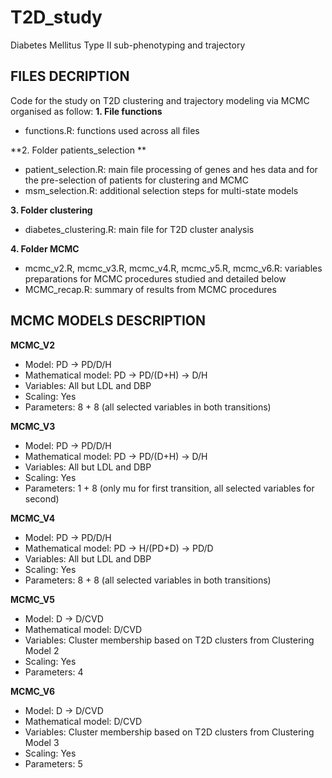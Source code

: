 # T2D_study
Diabetes Mellitus Type II sub-phenotyping and trajectory

## FILES DECRIPTION

Code for the study on T2D clustering and trajectory modeling via MCMC organised as follow:
**1. File functions**
- functions.R: functions used across all files

**2. Folder patients_selection **
- patient_selection.R: main file processing of genes and hes data and for the pre-selection of patients for clustering and MCMC
- msm_selection.R: additional selection steps for multi-state models

**3. Folder clustering**
- diabetes_clustering.R: main file for T2D cluster analysis

**4. Folder MCMC**
- mcmc_v2.R, mcmc_v3.R, mcmc_v4.R, mcmc_v5.R, mcmc_v6.R: variables preparations for MCMC procedures studied and detailed below
- MCMC_recap.R: summary of results from MCMC procedures


## MCMC MODELS DESCRIPTION

**MCMC_V2**
- Model: PD -> PD/D/H
- Mathematical model: PD -> PD/(D+H) -> D/H
- Variables: All but LDL and DBP
- Scaling: Yes
- Parameters: 8 + 8 (all selected variables in both transitions)

**MCMC_V3**
- Model: PD -> PD/D/H
- Mathematical model: PD -> PD/(D+H) -> D/H
- Variables: All but LDL and DBP
- Scaling: Yes
- Parameters: 1 + 8 (only mu for first transition, all selected variables for second)

**MCMC_V4**
- Model: PD -> PD/D/H
- Mathematical model: PD -> H/(PD+D) -> PD/D
- Variables: All but LDL and DBP
- Scaling: Yes
- Parameters: 8 + 8 (all selected variables in both transitions)

**MCMC_V5**
- Model: D -> D/CVD
- Mathematical model: D/CVD
- Variables: Cluster membership based on T2D clusters from Clustering Model 2
- Scaling: Yes
- Parameters: 4

**MCMC_V6**
- Model: D -> D/CVD
- Mathematical model: D/CVD
- Variables: Cluster membership based on T2D clusters from Clustering Model 3
- Scaling: Yes
- Parameters: 5

